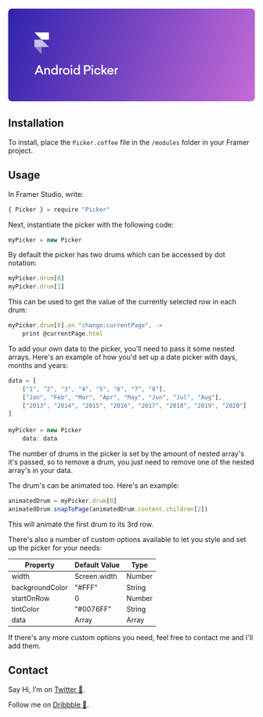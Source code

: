 ![](header-image.png)

## Installation
To install, place the `Picker.coffee` file in the `/modules` folder in your Framer project.

## Usage
In Framer Studio, write:
```javascript
{ Picker } = require "Picker"
```

Next, instantiate the picker with the following code:
```javascript
myPicker = new Picker
```

By default the picker has two drums which can be accessed by dot notation:
```javascript
myPicker.drum[0]
myPicker.drum[1]
```

This can be used to get the value of the currently selected row in each drum:
```javascript
myPicker.drum[0].on "change:currentPage", ->
	print @currentPage.html
```

To add your own data to the picker, you'll need to pass it some nested arrays. Here's an example of how you'd set up a date picker with days, months and years:
```javascript
data = [
	["1", "2", "3", "4", "5", "6", "7", "8"],
	["Jan", "Feb", "Mar", "Apr", "May", "Jun", "Jul", "Aug"],
	["2013", "2014", "2015", "2016", "2017", "2018", "2019", "2020"]
]

myPicker = new Picker
	data: data
```

The number of drums in the picker is set by the amount of nested array's it's passed, so to remove a drum, you just need to remove one of the nested array's in your data.

The drum's can be animated too. Here's an example:
```javascript
animatedDrum = myPicker.drum[0]
animatedDrum.snapToPage(animatedDrum.content.children[2])
```

This will animate the first drum to its 3rd row.

There's also a number of custom options available to let you style and set up the picker for your needs:

| Property | Default Value | Type
| ------------- | ------------- | ------------- |
| width | Screen.width | Number |
| backgroundColor | "#FFF" | String |
| startOnRow | 0 | Number |
| tintColor | "#0076FF" | String |
| data | Array | Array |

If there's any more custom options you need, feel free to contact me and I'll add them.

## Contact
Say Hi, I’m on <a href="https://twitter.com/johnmpsherwin">Twitter 👋</a>.

Follow me on <a href="https://dribbble.com/johnsherwin">Dribbble 🏀</a>.
